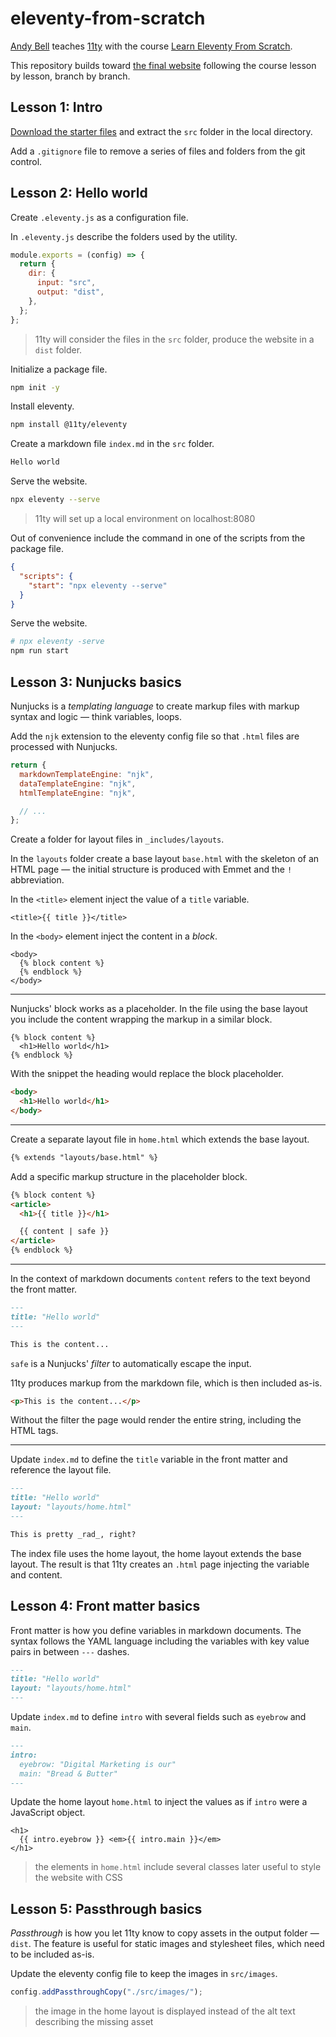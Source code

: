 # eleventy-from-scratch

[Andy Bell](https://twitter.com/hankchizljaw) teaches [11ty](https://www.11ty.dev/) with the course [Learn Eleventy From Scratch](https://learneleventyfromscratch.com).

This repository builds toward [the final website](https://issue33.com/) following the course lesson by lesson, branch by branch.

## Lesson 1: Intro

[Download the starter files](https://piccalilli.s3.eu-west-2.amazonaws.com/eleventy-from-scratch/eleventy-from-scratch-starter-files.zip) and extract the `src` folder in the local directory.

Add a `.gitignore` file to remove a series of files and folders from the git control.

## Lesson 2: Hello world

Create `.eleventy.js` as a configuration file.

In `.eleventy.js` describe the folders used by the utility.

```js
module.exports = (config) => {
  return {
    dir: {
      input: "src",
      output: "dist",
    },
  };
};
```

> 11ty will consider the files in the `src` folder, produce the website in a `dist` folder.

Initialize a package file.

```bash
npm init -y
```

Install eleventy.

```bash
npm install @11ty/eleventy
```

Create a markdown file `index.md` in the `src` folder.

```md
Hello world
```

Serve the website.

```bash
npx eleventy --serve
```

> 11ty will set up a local environment on localhost:8080

Out of convenience include the command in one of the scripts from the package file.

```json
{
  "scripts": {
    "start": "npx eleventy --serve"
  }
}
```

Serve the website.

```bash
# npx eleventy -serve
npm run start
```

## Lesson 3: Nunjucks basics

Nunjucks is a _templating language_ to create markup files with markup syntax and logic — think variables, loops.

Add the `njk` extension to the eleventy config file so that `.html` files are processed with Nunjucks.

```js
return {
  markdownTemplateEngine: "njk",
  dataTemplateEngine: "njk",
  htmlTemplateEngine: "njk",

  // ...
};
```

Create a folder for layout files in `_includes/layouts`.

In the `layouts` folder create a base layout `base.html` with the skeleton of an HTML page — the initial structure is produced with Emmet and the `!` abbreviation.

In the `<title>` element inject the value of a `title` variable.

```njk
<title>{{ title }}</title>
```

In the `<body>` element inject the content in a _block_.

```njk
<body>
  {% block content %}
  {% endblock %}
</body>
```

---

Nunjucks' block works as a placeholder. In the file using the base layout you include the content wrapping the markup in a similar block.

```njk
{% block content %}
  <h1>Hello world</h1>
{% endblock %}
```

With the snippet the heading would replace the block placeholder.

```html
<body>
  <h1>Hello world</h1>
</body>
```

---

Create a separate layout file in `home.html` which extends the base layout.

```html
{% extends "layouts/base.html" %}
```

Add a specific markup structure in the placeholder block.

```html
{% block content %}
<article>
  <h1>{{ title }}</h1>

  {{ content | safe }}
</article>
{% endblock %}
```

---

In the context of markdown documents `content` refers to the text beyond the front matter.

```md
---
title: "Hello world"
---

This is the content...
```

`safe` is a Nunjucks' _filter_ to automatically escape the input.

11ty produces markup from the markdown file, which is then included as-is.

```html
<p>This is the content...</p>
```

Without the filter the page would render the entire string, including the HTML tags.

---

Update `index.md` to define the `title` variable in the front matter and reference the layout file.

```md
---
title: "Hello world"
layout: "layouts/home.html"
---

This is pretty _rad_, right?
```

The index file uses the home layout, the home layout extends the base layout. The result is that 11ty creates an `.html` page injecting the variable and content.

## Lesson 4: Front matter basics

Front matter is how you define variables in markdown documents. The syntax follows the YAML language including the variables with key value pairs in between `---` dashes.

```md
---
title: "Hello world"
layout: "layouts/home.html"
---
```

Update `index.md` to define `intro` with several fields such as `eyebrow` and `main`.

```md
---
intro:
  eyebrow: "Digital Marketing is our"
  main: "Bread & Butter"
---
```

Update the home layout `home.html` to inject the values as if `intro` were a JavaScript object.

```njk
<h1>
  {{ intro.eyebrow }} <em>{{ intro.main }}</em>
</h1>
```

> the elements in `home.html` include several classes later useful to style the website with CSS

## Lesson 5: Passthrough basics

_Passthrough_ is how you let 11ty know to copy assets in the output folder — `dist`. The feature is useful for static images and stylesheet files, which need to be included as-is.

Update the eleventy config file to keep the images in `src/images`.

```js
config.addPassthroughCopy("./src/images/");
```

> the image in the home layout is displayed instead of the alt text describing the missing asset
